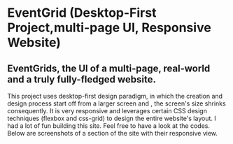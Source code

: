 # EventGrid (Desktop-First Project,multi-page UI, Responsive Website)

## EventGrids, the UI of a multi-page, real-world and a truly fully-fledged website.
This project uses desktop-first design paradigm, in which the creation and design process start off from a larger screen and , the screen's size shrinks consequently. It is very responsive and leverages certain CSS design techniques (flexbox and css-grid) to design the entire website's layout. I had a lot of fun building this site. Feel free to have a look at the codes. Below are screenshots of a section of the site with their responsive view.


